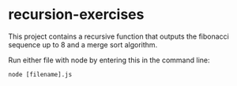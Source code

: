 # recursion-exercises

This project contains a recursive function that outputs the fibonacci sequence up to 8 and a merge sort algorithm.

Run either file with node by entering this in the command line:

```
node [filename].js
```



